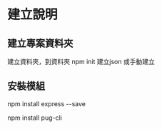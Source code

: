 # 建立說明

## 建立專案資料夾
建立資料夾，到資料夾
npm init 建立json 或手動建立

## 安裝模組

npm install express --save

npm install pug-cli

